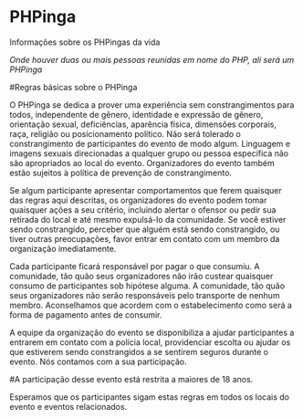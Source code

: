 # PHPinga
Informações sobre os PHPingas da vida

_Onde houver duas ou mais pessoas reunidas em nome do PHP, ali será um PHPinga_

#Regras básicas sobre o PHPinga

O PHPinga se dedica a prover uma experiência sem constrangimentos para todos, independente de gênero, identidade e expressão de gênero, orientação sexual, deficiências, aparência física, dimensões corporais, raça, religião ou posicionamento político. Não será tolerado o constrangimento de participantes do evento de modo algum. Linguagem e imagens sexuais direcionadas a qualquer grupo ou pessoa específica não são apropriados ao local do evento. Organizadores do evento também estão sujeitos à política de prevenção de constrangimento.

Se algum participante apresentar comportamentos que ferem quaisquer das regras aqui descritas, os organizadores do evento podem tomar quaisquer ações a seu critério, incluindo alertar o ofensor ou pedir sua retirada do local e até mesmo expulsá-lo da comunidade. Se você estiver sendo constrangido, perceber que alguém está sendo constrangido, ou tiver outras preocupações, favor entrar em contato com um membro da organização imediatamente.

Cada participante ficará responsável por pagar o que consumiu. A comunidade, tão quão seus organizadores não irão custear quaisquer consumo de participantes sob hipótese alguma. A comunidade, tão quão seus organizadores não serão responsáveis pelo transporte de nenhum membro. Aconselhamos que acordem com o estabelecimento como será a forma de pagamento antes de consumir.

A equipe da organização do evento se disponibiliza a ajudar participantes a entrarem em contato com a polícia local, providenciar escolta ou ajudar os que estiverem sendo constrangidos a se sentirem seguros durante o evento. Nós contamos com a sua participação.

#A participação desse evento está restrita a maiores de 18 anos.

Esperamos que os participantes sigam estas regras em todos os locais do evento e eventos relacionados.
